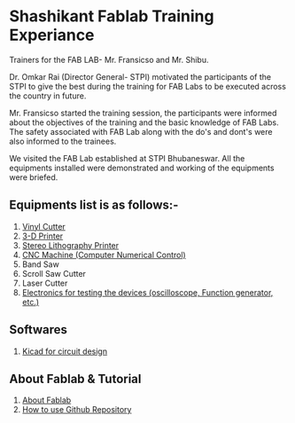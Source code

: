 # Shashikant Fablab Training Experiance

Trainers for the FAB LAB- Mr. Fransicso and Mr. Shibu.

Dr. Omkar Rai (Director General- STPI) motivated the participants of the STPI to give the best during the training for FAB Labs to be executed across the country in future.

Mr. Fransicso started the training session, the participants were informed about the objectives of the training and the basic knowledge of FAB Labs. The safety associated with FAB Lab along with the do's and dont's were also informed to the trainees.

We visited the FAB Lab established at STPI Bhubaneswar. All the equipments installed were demonstrated and working of the equipments were briefed.

## Equipments list is as follows:-
1. [Vinyl Cutter](https://github.com/shashikantstpi/fabzero/blob/master/equipments/vinyl%20cutter.md)
2. [3-D Printer](https://github.com/shashikantstpi/fabzero/blob/master/equipments/3-d-printer.md)
3. [Stereo Lithography Printer](https://github.com/shashikantstpi/fabzero/blob/master/equipments/stereolithographyprinter.md)
4. [CNC Machine (Computer Numerical Control)](https://github.com/shashikantstpi/fabzero/blob/master/equipments/cncmachine.md)
5. Band Saw 
6. Scroll Saw Cutter
7. Laser Cutter
8. [Electronics for testing the devices (oscilloscope, Function generator, etc.)](https://github.com/shashikantstpi/fabzero/blob/master/equipments/electronicsdevice.md)

## Softwares
1. [Kicad for circuit design](https://github.com/shashikantstpi/fabzero/blob/master/software/cktdesign.md)

## About Fablab & Tutorial
1. [About Fablab](https://github.com/shashikantstpi/fabzero/blob/master/about.md)
2. [How to use Github Repository](https://github.com/shashikantstpi/fabzero/blob/master/gitrepo.md)

